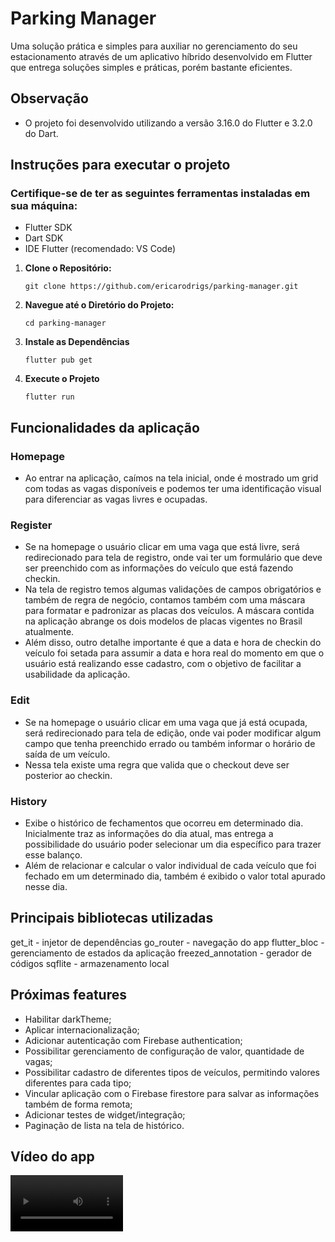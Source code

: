 # Parking Manager

Uma solução prática e simples para auxiliar no gerenciamento do seu estacionamento através de um aplicativo híbrido desenvolvido em Flutter que entrega soluções simples e práticas, porém bastante eficientes.

## Observação

- O projeto foi desenvolvido utilizando a versão 3.16.0 do Flutter e 3.2.0 do Dart.

## Instruções para executar o projeto

### Certifique-se de ter as seguintes ferramentas instaladas em sua máquina:

- Flutter SDK
- Dart SDK
- IDE Flutter (recomendado: VS Code)

1. **Clone o Repositório:**

   ```
   git clone https://github.com/ericarodrigs/parking-manager.git
   ```

2. **Navegue até o Diretório do Projeto:**
    ```
    cd parking-manager
    ```
3. **Instale as Dependências**
    ```
    flutter pub get
    ```
4. **Execute o Projeto**

    ```
    flutter run
    ```

## Funcionalidades da aplicação

### Homepage

- Ao entrar na aplicação, caímos na tela inicial, onde é mostrado um grid com todas as vagas disponíveis e podemos ter uma identificação visual para diferenciar as vagas livres e ocupadas.

### Register

- Se na homepage o usuário clicar em uma vaga que está livre, será redirecionado para tela de registro, onde vai ter um formulário que deve ser preenchido com as informações do veículo que está fazendo checkin.
- Na tela de registro temos algumas validações de campos obrigatórios e também de regra de negócio, contamos também com uma máscara para formatar e padronizar as placas dos veículos. A máscara contida na aplicação abrange os dois modelos de placas vigentes no Brasil atualmente.
- Além disso, outro detalhe importante é que a data e hora de checkin do veículo foi setada para assumir a data e hora real do momento em que o usuário está realizando esse cadastro, com o objetivo de facilitar a usabilidade da aplicação.

### Edit

- Se na homepage o usuário clicar em uma vaga que já está ocupada, será redirecionado para tela de edição, onde vai poder modificar algum campo que tenha preenchido errado ou também informar o horário de saída de um veículo.
- Nessa tela existe uma regra que valida que o checkout deve ser posterior ao checkin.

### History

- Exibe o histórico de fechamentos que ocorreu em determinado dia. Inicialmente traz as informações do dia atual, mas entrega a possibilidade do usuário poder selecionar um dia específico para trazer esse balanço.
- Além de relacionar e calcular o valor individual de cada veículo que foi fechado em um determinado dia, também é exibido o valor total apurado nesse dia.


## Principais bibliotecas utilizadas

get_it - injetor de dependências
go_router - navegação do app
flutter_bloc - gerenciamento de estados da aplicação 
freezed_annotation - gerador de códigos
sqflite - armazenamento local


## Próximas features

- Habilitar darkTheme;
- Aplicar internacionalização;
- Adicionar autenticação com Firebase authentication;
- Possibilitar gerenciamento de configuração de valor, quantidade de vagas;
- Possibilitar cadastro de diferentes tipos de veículos, permitindo valores diferentes para cada tipo;
- Vincular aplicação com o Firebase firestore para salvar as informações também de forma remota;
- Adicionar testes de widget/integração;
- Paginação de lista na tela de histórico.


## Vídeo do app

<video src='https://github.com/ericarodrigs/parking-manager/assets/67494723/428db974-3c63-4bca-8566-b9293e9b73d7' width=180/>
